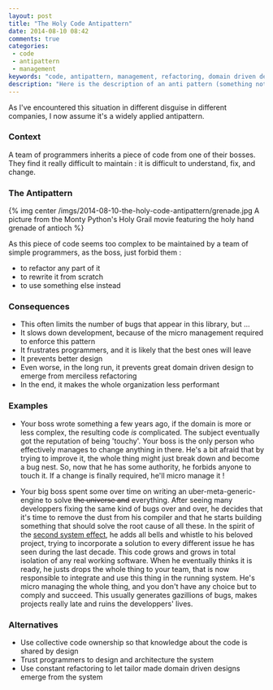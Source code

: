 ```yaml
---
layout: post
title: "The Holy Code Antipattern"
date: 2014-08-10 08:42
comments: true
categories:
 - code
 - antipattern
 - management
keywords: "code, antipattern, management, refactoring, domain driven design"
description: "Here is the description of an anti pattern (something not to do) that occurs when programmers are forbidden to change some specific part of the code"
---
```

As I've encountered this situation in different disguise in different companies, I now assume it's a widely applied antipattern.

### Context

A team of programmers inherits a piece of code from one of their bosses. They find it really difficult to maintain : it is difficult to understand, fix, and change.

### The Antipattern

{% img center /imgs/2014-08-10-the-holy-code-antipattern/grenade.jpg A picture from the Monty Python's Holy Grail movie featuring the holy hand grenade of antioch %}

As this piece of code seems too complex to be maintained by a team of simple programmers, as the boss, just forbid them :

* to refactor any part of it
* to rewrite it from scratch
* to use something else instead

### Consequences

* This often limits the number of bugs that appear in this library, but ...
* It slows down development, because of the micro management required to enforce this pattern
* It frustrates programmers, and it is likely that the best ones will leave
* It prevents better design
* Even worse, in the long run, it prevents great domain driven design to emerge from merciless refactoring
* In the end, it makes the whole organization less performant

### Examples

* Your boss wrote something a few years ago, if the domain is more or less complex, the resulting code *is* complicated. The subject eventually got the reputation of being 'touchy'. Your boss is the only person who effectively manages to change anything in there. He's a bit afraid that by trying to improve it, the whole thing might just break down and become a bug nest. So, now that he has some authority, he forbids anyone to touch it. If a change is finally required, he'll micro manage it !

* Your big boss spent some over time on writing an uber-meta-generic-engine to solve ~~the universe and~~ everything. After seeing many developpers fixing the same kind of bugs over and over, he decides that it's time to remove the dust from his compiler and that he starts building something that should solve the root cause of all these. In the spirit of the [second system effect](http://en.wikipedia.org/wiki/Second-system_effect), he adds all bells and whistle to his beloved project, trying to incorporate a solution to every different issue he has seen during the last decade. This code grows and grows in total isolation of any real working software. When he eventually thinks it is ready, he justs drops the whole thing to your team, that is now responsible to integrate and use this thing in the running system. He's micro managing the whole thing, and you don't have any choice but to comply and succeed. This usually generates gazillions of bugs, makes projects really late and ruins the developpers' lives.

### Alternatives

* Use collective code ownership so that knowledge about the code is shared by design
* Trust programmers to design and architecture the system
* Use constant refactoring to let tailor made domain driven designs emerge from the system
